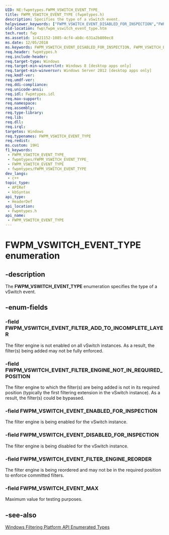 ```yaml
---
UID: NE:fwpmtypes.FWPM_VSWITCH_EVENT_TYPE_
title: FWPM_VSWITCH_EVENT_TYPE (fwpmtypes.h)
description: Specifies the type of a vSwitch event.
helpviewer_keywords: ["FWPM_VSWITCH_EVENT_DISABLED_FOR_INSPECTION","FWPM_VSWITCH_EVENT_ENABLED_FOR_INSPECTION","FWPM_VSWITCH_EVENT_FILTER_ADD_TO_INCOMPLETE_LAYER","FWPM_VSWITCH_EVENT_FILTER_ENGINE_NOT_IN_REQUIRED_POSITION","FWPM_VSWITCH_EVENT_FILTER_ENGINE_REORDER","FWPM_VSWITCH_EVENT_MAX","FWPM_VSWITCH_EVENT_TYPE","FWPM_VSWITCH_EVENT_TYPE enumeration [Filtering]","fwp.fwpm_vswitch_event_type","fwpmtypes/FWPM_VSWITCH_EVENT_DISABLED_FOR_INSPECTION","fwpmtypes/FWPM_VSWITCH_EVENT_ENABLED_FOR_INSPECTION","fwpmtypes/FWPM_VSWITCH_EVENT_FILTER_ADD_TO_INCOMPLETE_LAYER","fwpmtypes/FWPM_VSWITCH_EVENT_FILTER_ENGINE_NOT_IN_REQUIRED_POSITION","fwpmtypes/FWPM_VSWITCH_EVENT_FILTER_ENGINE_REORDER","fwpmtypes/FWPM_VSWITCH_EVENT_MAX","fwpmtypes/FWPM_VSWITCH_EVENT_TYPE"]
old-location: fwp\fwpm_vswitch_event_type.htm
tech.root: fwp
ms.assetid: 1c421152-1085-4cf4-ab8c-631a2b800ec8
ms.date: 12/05/2018
ms.keywords: FWPM_VSWITCH_EVENT_DISABLED_FOR_INSPECTION, FWPM_VSWITCH_EVENT_ENABLED_FOR_INSPECTION, FWPM_VSWITCH_EVENT_FILTER_ADD_TO_INCOMPLETE_LAYER, FWPM_VSWITCH_EVENT_FILTER_ENGINE_NOT_IN_REQUIRED_POSITION, FWPM_VSWITCH_EVENT_FILTER_ENGINE_REORDER, FWPM_VSWITCH_EVENT_MAX, FWPM_VSWITCH_EVENT_TYPE, FWPM_VSWITCH_EVENT_TYPE enumeration [Filtering], fwp.fwpm_vswitch_event_type, fwpmtypes/FWPM_VSWITCH_EVENT_DISABLED_FOR_INSPECTION, fwpmtypes/FWPM_VSWITCH_EVENT_ENABLED_FOR_INSPECTION, fwpmtypes/FWPM_VSWITCH_EVENT_FILTER_ADD_TO_INCOMPLETE_LAYER, fwpmtypes/FWPM_VSWITCH_EVENT_FILTER_ENGINE_NOT_IN_REQUIRED_POSITION, fwpmtypes/FWPM_VSWITCH_EVENT_FILTER_ENGINE_REORDER, fwpmtypes/FWPM_VSWITCH_EVENT_MAX, fwpmtypes/FWPM_VSWITCH_EVENT_TYPE
req.header: fwpmtypes.h
req.include-header: 
req.target-type: Windows
req.target-min-winverclnt: Windows 8 [desktop apps only]
req.target-min-winversvr: Windows Server 2012 [desktop apps only]
req.kmdf-ver: 
req.umdf-ver: 
req.ddi-compliance: 
req.unicode-ansi: 
req.idl: Fwpmtypes.idl
req.max-support: 
req.namespace: 
req.assembly: 
req.type-library: 
req.lib: 
req.dll: 
req.irql: 
targetos: Windows
req.typenames: FWPM_VSWITCH_EVENT_TYPE
req.redist: 
ms.custom: 19H1
f1_keywords:
 - FWPM_VSWITCH_EVENT_TYPE_
 - fwpmtypes/FWPM_VSWITCH_EVENT_TYPE_
 - FWPM_VSWITCH_EVENT_TYPE
 - fwpmtypes/FWPM_VSWITCH_EVENT_TYPE
dev_langs:
 - c++
topic_type:
 - APIRef
 - kbSyntax
api_type:
 - HeaderDef
api_location:
 - Fwpmtypes.h
api_name:
 - FWPM_VSWITCH_EVENT_TYPE
---
```


# FWPM_VSWITCH_EVENT_TYPE enumeration


## -description

The <b>FWPM_VSWITCH_EVENT_TYPE</b> enumeration specifies the type of a vSwitch event.

## -enum-fields

### -field FWPM_VSWITCH_EVENT_FILTER_ADD_TO_INCOMPLETE_LAYER

The filter engine is not enabled on all vSwitch instances. As a result, the filter(s) being added may not be fully enforced.

### -field FWPM_VSWITCH_EVENT_FILTER_ENGINE_NOT_IN_REQUIRED_POSITION

The filter engine to which the filter(s) are being added is not in its required position (typically the first filtering extension in the vSwitch instance). As a result, the filter(s) could be bypassed.

### -field FWPM_VSWITCH_EVENT_ENABLED_FOR_INSPECTION

The filter engine is being enabled for the vSwitch instance.

### -field FWPM_VSWITCH_EVENT_DISABLED_FOR_INSPECTION

The filter engine is being disabled for the vSwitch instance.

### -field FWPM_VSWITCH_EVENT_FILTER_ENGINE_REORDER

The filter engine is being reordered and may not be in the
   required position to enforce committed filters.

### -field FWPM_VSWITCH_EVENT_MAX

Maximum value for testing purposes.

## -see-also

<a href="https://docs.microsoft.com/windows/desktop/FWP/fwp-enums">Windows Filtering Platform API Enumerated Types</a>

